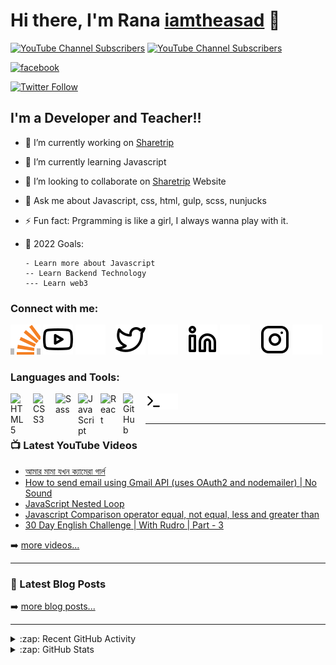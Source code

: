 # Hi there, I'm Rana [iamtheasad][youtube] 👋

[![YouTube Channel Subscribers](https://img.shields.io/youtube/channel/subscribers/UCSozulc9frdn-q8EPX4QwSA?label=%20Rana%20Javascript&logo=youtube&logoColor=red&style=for-the-badge)][youtube]
[![YouTube Channel Subscribers](https://img.shields.io/youtube/channel/views/UCSozulc9frdn-q8EPX4QwSA?label=%20Rana%20Javascript%20Views&logo=youtube&logoColor=red&style=for-the-badge)][youtube]

<!-- [![Website](https://img.shields.io/website?label=codeSTACKr.com&style=for-the-badge&url=https%3A%2F%2Fcodestackr.com)](https://codestackr.com) -->

[![facebook](https://img.shields.io/website?label=facebook.com&style=for-the-badge&url=https%3A%2F%2Ffacebook.com/iamtheasad)](https://facebook.com/iamtheasad)

[![Twitter Follow](https://img.shields.io/twitter/follow/iamtheasad?color=1d9bf0&logo=twitter&style=for-the-badge)](https://twitter.com/intent/follow?original_referer=https%3A%2F%2Fgithub.com%2FcodeSTACKr&screen_name=codeSTACKr)

## I'm a Developer and Teacher!!

- 🔭 I’m currently working on [Sharetrip](https://sharetrip.net)
- 🌱 I’m currently learning Javascript
- 👯 I’m looking to collaborate on [Sharetrip](https://sharetrip.net) Website
- 💬 Ask me about Javascript, css, html, gulp, scss, nunjucks
- ⚡ Fun fact: Prgramming is like a girl, I always wanna play with it.
- 🥅 2022 Goals:

      - Learn more about Javascript
      -- Learn Backend Technology
      --- Learn web3

### Connect with me:

[![website](./img/stackoverflow-dark.svg)](https://stackoverflow.com/users/7172189/iamtheasad)
[![website](./img/youtube-light.svg)](https://www.youtube.com/channel/UCSozulc9frdn-q8EPX4QwSA/#gh-light-mode-only)
[![website](./img/youtube-dark.svg)](https://www.youtube.com/channel/UCSozulc9frdn-q8EPX4QwSA/#gh-dark-mode-only)
&nbsp;&nbsp;
[![website](./img/twitter-light.svg)](https://twitter.com/iamtheasad#gh-light-mode-only)
[![website](./img/twitter-dark.svg)](https://twitter.com/iamtheasad#gh-dark-mode-only)
&nbsp;&nbsp;
[![website](./img/linkedin-light.svg)](https://linkedin.com/in/iamtheasad#gh-light-mode-only)
[![website](./img/linkedin-dark.svg)](https://linkedin.com/in/iamtheasad#gh-dark-mode-only)
&nbsp;&nbsp;
[![website](./img/instagram-light.svg)](https://instagram.com/aasaadrana#gh-light-mode-only)
[![website](./img/instagram-dark.svg)](https://instagram.com/aasaadrana#gh-dark-mode-only)

### Languages and Tools:

<!-- [<img align="left" alt="Visual Studio Code" width="26px" src="https://cdn.jsdelivr.net/gh/devicons/devicon/icons/vscode/vscode-original.svg" style="padding-right:10px;" />][webdevplaylist] -->

<!-- [<img align="left" alt="HTML5" width="26px" src="https://cdn.jsdelivr.net/gh/devicons/devicon/icons/html5/html5-original.svg" style="padding-right:10px;" />][webdevplaylist] -->

[<img align="left" alt="HTML5" width="26px" src="https://cdn.jsdelivr.net/gh/devicons/devicon/icons/html5/html5-original.svg" style="padding-right:10px;" />][github]

[<img align="left" alt="CSS3" width="26px" src="https://cdn.jsdelivr.net/gh/devicons/devicon/icons/css3/css3-original.svg" style="padding-right:10px;" />][github]
[<img align="left" alt="Sass" width="26px" src="https://cdn.jsdelivr.net/gh/devicons/devicon/icons/sass/sass-original.svg" style="padding-right:10px;" />][github]
[<img align="left" alt="JavaScript" width="26px" src="https://cdn.jsdelivr.net/gh/devicons/devicon/icons/javascript/javascript-original.svg" style="padding-right:10px;" />][github]
[<img align="left" alt="React" width="26px" src="https://cdn.jsdelivr.net/gh/devicons/devicon/icons/react/react-original.svg" style="padding-right:10px;" />][github]

<!-- [<img align="left" alt="Gatsby" width="26px" src="https://cdn.jsdelivr.net/gh/devicons/devicon/icons/gatsby/gatsby-original.svg" style="padding-right:10px;" />][webdevplaylist] -->

<!-- [<img align="left" alt="GraphQL" width="26px" src="https://cdn.jsdelivr.net/gh/devicons/devicon/icons/graphql/graphql-plain.svg" style="padding-right:10px;" />][webdevplaylist] -->

<!-- [<img align="left" alt="Node.js" width="26px" src="https://cdn.jsdelivr.net/gh/devicons/devicon/icons/nodejs/nodejs-original.svg" style="padding-right:10px;" />][webdevplaylist] -->

<!-- [<img align="left" alt="Deno" width="26px" src="./img/deno-light.svg" style="padding-right:10px;" />][webdevplaylist] -->

<!-- [<img align="left" alt="MongoDB" width="26px" src="https://cdn.jsdelivr.net/gh/devicons/devicon/icons/mongodb/mongodb-original.svg" style="padding-right:10px;" />][webdevplaylist] -->

<!-- [<img align="left" alt="MySQL" width="26px" src="https://cdn.jsdelivr.net/gh/devicons/devicon/icons/mysql/mysql-original.svg" style="padding-right:10px;" />][webdevplaylist] -->

[<img align="left" alt="GitHub" width="26px" src="https://user-images.githubusercontent.com/3369400/139447912-e0f43f33-6d9f-45f8-be46-2df5bbc91289.png" style="padding-right:10px;" />][github]

<!-- [<img align="left" alt="GitHub" width="26px" src="https://user-images.githubusercontent.com/3369400/139448065-39a229ba-4b06-434b-bc67-616e2ed80c8f.png" style="padding-right:10px;" />][github] -->

[<img align="left" alt="Terminal" width="26px" src="./img/terminal-light.svg" />](https://www.youtube.com/channel/UCSozulc9frdn-q8EPX4QwSA#gh-light-mode-only)
[<img align="left" alt="Terminal" width="26px" src="./img/terminal-dark.svg" />](https://www.youtube.com/channel/UCSozulc9frdn-q8EPX4QwSA#gh-light-mode-only#gh-dark-mode-only)

<br />
<br />

---

### 📺 Latest YouTube Videos

<!-- YOUTUBE:START -->
- [আমার মামা যখন ক্যামেরা গার্ল](https://www.youtube.com/watch?v=XIlViycNEIA)
- [How to send email using Gmail API &lpar;uses OAuth2 and nodemailer&rpar; | No Sound](https://www.youtube.com/watch?v=gLE1XoKfqBQ)
- [JavaScript Nested Loop](https://www.youtube.com/watch?v=Sltjhrye7h8)
- [Javascript Comparison operator equal, not equal, less and greater than](https://www.youtube.com/watch?v=9FX03nRQLXM)
- [30 Day English Challenge | With Rudro | Part - 3](https://www.youtube.com/watch?v=xBqpJ6Ph-54)
<!-- YOUTUBE:END -->

➡️ [more videos...](https://www.youtube.com/channel/UCSozulc9frdn-q8EPX4QwSA/)

---

### 📕 Latest Blog Posts

<!-- BLOG-POST-LIST:START -->

<!-- BLOG-POST-LIST:END -->

➡️ [more blog posts...](https://techblograna.wordpress.com/)

---

<details>
  <summary>:zap: Recent GitHub Activity</summary>
  
<!--START_SECTION:activity-->

<!--END_SECTION:activity-->

</details>

<details>
  <summary>:zap: GitHub Stats</summary>

  <img align="left" alt="iamtheasad's GitHub Stats" src="https://github-readme-stats.vercel.app/api?username=iamtheasad&show_icons=true&hide_border=false&title_color=ff652f&icon_color=FFE400&bg_color=09131B&text_color=ffffff&border_color=0c1a25" />

</details>

[github]: https://github.com/iamtheasad?tab=repositories
[website]: https://techblograna.wordpress.com/
[facebook]: http://facebook.com/iamtheasad
[twitter]: https://twitter.com/iamtheasad
[youtube]: https://www.youtube.com/channel/UCSozulc9frdn-q8EPX4QwSA/
[instagram]: https://instagram.com/iamtheasad
[linkedin]: https://linkedin.com/in/iamtheasad

<!-- [webdevplaylist]: https://www.youtube.com/playlist?list=PLkwxH9e_vrAJ0WbEsFA9W3I1W-g_BTsbt
[jsplaylist]: https://www.youtube.com/playlist?list=PLkwxH9e_vrALRJKu7wfXby3MKeflhTu6B
[cssplaylist]: https://www.youtube.com/playlist?list=PLkwxH9e_vrALSdvZuEh6gqQdmDoDIoqz4
[reactplaylist]: https://www.youtube.com/playlist?list=PLkwxH9e_vrAK4TdffpxKY3QGyHCpxFcQ0 -->
